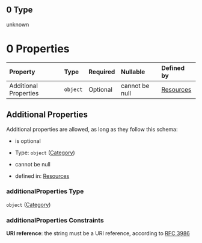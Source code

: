 ## 0 Type

unknown

# 0 Properties

| Property              | Type     | Required | Nullable       | Defined by                                                                                                                   |
| :-------------------- | :------- | :------- | :------------- | :--------------------------------------------------------------------------------------------------------------------------- |
| Additional Properties | `object` | Optional | cannot be null | [Resources](definitions-definitions-category.md "resources.schema.json#/properties/categories/oneOf/0/additionalProperties") |

## Additional Properties

Additional properties are allowed, as long as they follow this schema:



*   is optional

*   Type: `object` ([Category](definitions-definitions-category.md))

*   cannot be null

*   defined in: [Resources](definitions-definitions-category.md "resources.schema.json#/properties/categories/oneOf/0/additionalProperties")

### additionalProperties Type

`object` ([Category](definitions-definitions-category.md))

### additionalProperties Constraints

**URI reference**: the string must be a URI reference, according to [RFC 3986](https://tools.ietf.org/html/rfc3986 "check the specification")
